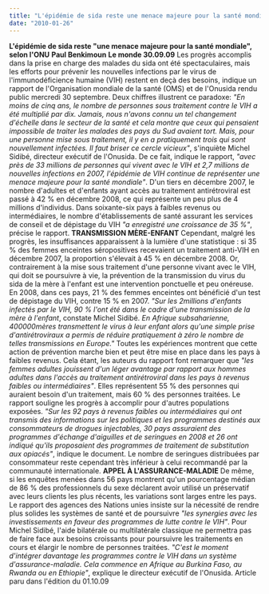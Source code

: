 ```yaml
---
title: "L'épidémie de sida reste une menace majeure pour la santé mondiale, selon l'ONU"
date: "2010-01-26"
---
```


**L'épidémie de sida reste "une menace majeure pour la santé mondiale", selon l'ONU** **Paul Benkimoun** **Le monde 30.09.09** Les progrès accomplis dans la prise en charge des malades du sida ont été spectaculaires, mais les efforts pour prévenir les nouvelles infections par le virus de l'immunodéficience humaine (VIH) restent en deçà des besoins, indique un rapport de l'Organisation mondiale de la santé (OMS) et de l'Onusida rendu public mercredi 30 septembre. Deux chiffres illustrent ce paradoxe: *"En moins de cinq ans, le nombre de personnes sous traitement contre le VIH a été multiplié par dix. Jamais, nous n'avons connu un tel changement d'échelle dans le secteur de la santé et cela montre que ceux qui pensaient impossible de traiter les malades des pays du Sud avaient tort. Mais, pour une personne mise sous traitement, il y en a pratiquement trois qui sont nouvellement infectées. Il faut briser ce cercle vicieux"*, s'inquiète Michel Sidibé, directeur exécutif de l'Onusida. De ce fait, indique le rapport, *"avec près de 33 millions de personnes qui vivent avec le VIH et 2,7 millions de nouvelles infections en 2007, l'épidémie de VIH continue de représenter une menace majeure pour la santé mondiale"*. D'un tiers en décembre 2007, le nombre d'adultes et d'enfants ayant accès au traitement antirétroviral est passé à 42 % en décembre 2008, ce qui représente un peu plus de 4 millions d'individus. Dans soixante-six pays à faibles revenus ou intermédiaires, le nombre d'établissements de santé assurant les services de conseil et de dépistage du VIH *"a enregistré une croissance de 35 %"*, précise le rapport. **TRANSMISSION MÈRE-ENFANT** Cependant, malgré les progrès, les insuffisances apparaissent à la lumière d'une statistique : si 35 % des femmes enceintes séropositives recevaient un traitement anti-VIH en décembre 2007, la proportion s'élevait à 45 % en décembre 2008. Or, contrairement à la mise sous traitement d'une personne vivant avec le VIH, qui doit se poursuivre à vie, la prévention de la transmission du virus du sida de la mère à l'enfant est une intervention ponctuelle et peu onéreuse. En 2008, dans ces pays, 21 % des femmes enceintes ont bénéficié d'un test de dépistage du VIH, contre 15 % en 2007. *"Sur les 2millions d'enfants infectés par le VIH, 90 % l'ont été dans le cadre d'une transmission de la mère à l'enfant*, constate Michel Sidibé. *En Afrique subsaharienne, 400000mères transmettent le virus à leur enfant alors qu'une simple prise d'antirétroviraux a permis de réduire pratiquement à zéro le nombre de telles transmissions en Europe."* Toutes les expériences montrent que cette action de prévention marche bien et peut être mise en place dans les pays à faibles revenus. Cela étant, les auteurs du rapport font remarquer que *"les femmes adultes jouissent d'un léger avantage par rapport aux hommes adultes dans l'accès au traitement antirétroviral dans les pays à revenus faibles ou intermédiaires"*. Elles représentent 55 % des personnes qui auraient besoin d'un traitement, mais 60 % des personnes traitées. Le rapport souligne les progrès à accomplir pour d'autres populations exposées. *"Sur les 92 pays à revenus faibles ou intermédiaires qui ont transmis des informations sur les politiques et les programmes destinés aux consommateurs de drogues injectables, 30 pays assuraient des programmes d'échange d'aiguilles et de seringues en 2008 et 26 ont indiqué qu'ils proposaient des programmes de traitement de substitution aux opiacés"*, indique le document. Le nombre de seringues distribuées par consommateur reste cependant très inférieur à celui recommandé par la communauté internationale. **APPEL À L'ASSURANCE-MALADIE** De même, si les enquêtes menées dans 56 pays montrent qu'un pourcentage médian de 86 % des professionnels du sexe déclarent avoir utilisé un préservatif avec leurs clients les plus récents, les variations sont larges entre les pays. Le rapport des agences des Nations unies insiste sur la nécessité de rendre plus solides les systèmes de santé et de poursuivre *"les synergies avec les investissements en faveur des programmes de lutte contre le VIH"*. Pour Michel Sidibé, l'aide bilatérale ou multilatérale classique ne permettra pas de faire face aux besoins croissants pour poursuivre les traitements en cours et élargir le nombre de personnes traitées. *"C'est le moment d'intégrer davantage les programmes contre le VIH dans un système d'assurance-maladie. Cela commence en Afrique au Burkina Faso, au Rwanda ou en Ethiopie"*, explique le directeur exécutif de l'Onusida. Article paru dans l'édition du 01.10.09
